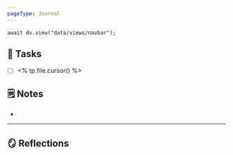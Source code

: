 ```yaml
---
pageType: Journal
---
```

```dataviewjs
await dv.view("data/views/navbar");
```
## 📝 Tasks
- [ ] <% tp.file.cursor() %>
## 🗒️ Notes
- 
---
## 🪞 Reflections
